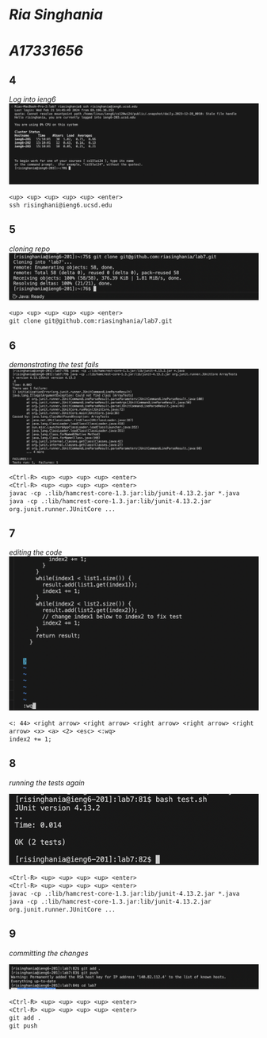 # *Ria Singhania*
# *A17331656* 

## 4
*Log into ieng6*
![Image](https://github.com/riasinghania/cse15l-lab-reports/blob/main/Step%204.png?raw=true)
```
<up> <up> <up> <up> <up> <enter>
ssh risinghani@ieng6.ucsd.edu
```
## 5
*cloning repo*
![Image](https://github.com/riasinghania/cse15l-lab-reports/blob/main/step%205.png?raw=true)
```
<up> <up> <up> <up> <up> <enter>
git clone git@github.com:riasinghania/lab7.git
```
## 6
*demonstrating the test fails*
![Image](https://github.com/riasinghania/cse15l-lab-reports/blob/main/step%206.png?raw=true)
```
<Ctrl-R> <up> <up> <up> <up> <enter>
<Ctrl-R> <up> <up> <up> <up> <enter>
javac -cp .:lib/hamcrest-core-1.3.jar:lib/junit-4.13.2.jar *.java
java -cp .:lib/hamcrest-core-1.3.jar:lib/junit-4.13.2.jar org.junit.runner.JUnitCore ...
```
## 7
*editing the code*
![Image](https://github.com/riasinghania/cse15l-lab-reports/blob/main/editing%20code.png?raw=true)
```
<: 44> <right arrow> <right arrow> <right arrow> <right arrow> <right arrow> <x> <a> <2> <esc> <:wq>
index2 += 1;
```
## 8
*running the tests again*

![Image](https://github.com/riasinghania/cse15l-lab-reports/blob/main/step%208.png?raw=true)
```
<Ctrl-R> <up> <up> <up> <up> <enter>
<Ctrl-R> <up> <up> <up> <up> <enter>
javac -cp .:lib/hamcrest-core-1.3.jar:lib/junit-4.13.2.jar *.java
java -cp .:lib/hamcrest-core-1.3.jar:lib/junit-4.13.2.jar org.junit.runner.JUnitCore ...
```
## 9
*committing the changes*

![Image](https://github.com/riasinghania/cse15l-lab-reports/blob/main/step%209.png?raw=true)
```
<Ctrl-R> <up> <up> <up> <up> <enter>
<Ctrl-R> <up> <up> <up> <up> <enter>
git add .
git push
```
